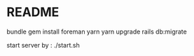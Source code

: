 # README

bundle
gem install foreman
yarn 
yarn upgrade
rails db:migrate

start server by : ./start.sh
